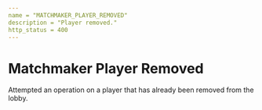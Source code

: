 ```yaml
---
name = "MATCHMAKER_PLAYER_REMOVED"
description = "Player removed."
http_status = 400
---
```


# Matchmaker Player Removed

Attempted an operation on a player that has already been removed from the
lobby.


